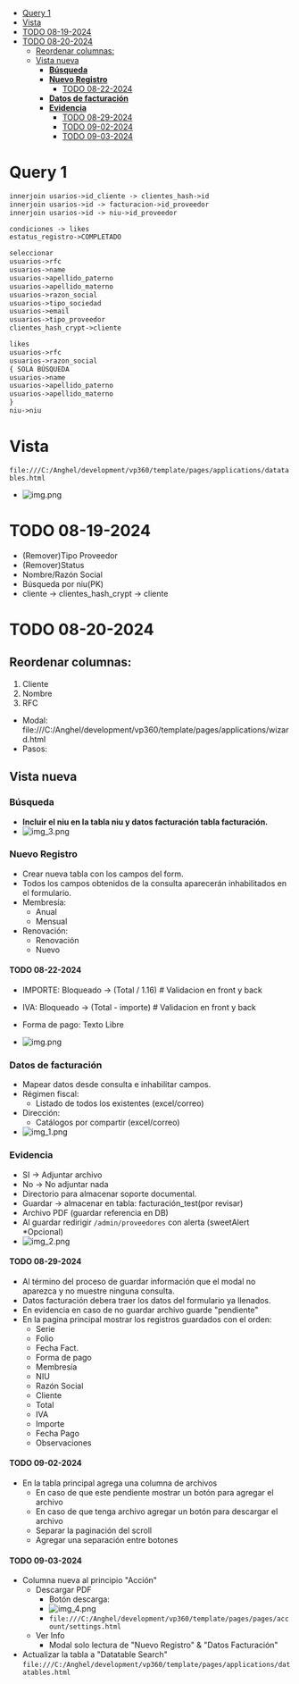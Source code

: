 <!-- TOC -->
* [Query 1](#query-1)
* [Vista](#vista)
* [TODO 08-19-2024](#todo-08-19-2024)
* [TODO 08-20-2024](#todo-08-20-2024)
  * [Reordenar columnas:](#reordenar-columnas)
  * [Vista nueva](#vista-nueva)
    * [**Búsqueda**](#búsqueda)
    * [**Nuevo Registro**](#nuevo-registro)
      * [TODO 08-22-2024](#todo-08-22-2024)
    * [**Datos de facturación**](#datos-de-facturación)
    * [**Evidencia**](#evidencia)
      * [TODO 08-29-2024](#todo-08-29-2024)
      * [TODO 09-02-2024](#todo-09-02-2024)
      * [TODO 09-03-2024](#todo-09-03-2024)
<!-- TOC -->

# Query 1

```txt
innerjoin usarios->id_cliente -> clientes_hash->id
innerjoin usarios->id -> facturacion->id_proveedor
innerjoin usarios->id -> niu->id_proveedor

condiciones -> likes
estatus_registro->COMPLETADO

seleccionar
usuarios->rfc
usuarios->name
usuarios->apellido_paterno
usuarios->apellido_materno
usuarios->razon_social
usuarios->tipo_sociedad
usuarios->email
usuarios->tipo_proveedor
clientes_hash_crypt->cliente

likes
usuarios->rfc
usuarios->razon_social
{ SOLA BÚSQUEDA
usuarios->name
usuarios->apellido_paterno
usuarios->apellido_materno
}
niu->niu

```

# Vista

`file:///C:/Anghel/development/vp360/template/pages/applications/datatables.html`

- ![img.png](src/img.png)

# TODO 08-19-2024

- (Remover)Tipo Proveedor
- (Remover)Status
- Nombre/Razón Social
- Búsqueda por niu(PK)
- cliente -> clientes_hash_crypt -> cliente

# TODO 08-20-2024

## Reordenar columnas:

1. Cliente
2. Nombre
3. RFC

- Modal: file:///C:/Anghel/development/vp360/template/pages/applications/wizard.html
- Pasos:

## Vista nueva

### **Búsqueda**

- **Incluir el niu en la tabla niu y datos facturación tabla facturación.**
- ![img_3.png](img_3.png)

### **Nuevo Registro**

- Crear nueva tabla con los campos del form.
- Todos los campos obtenidos de la consulta aparecerán inhabilitados en el formulario.
- Membresía:
  - Anual
  - Mensual
- Renovación:
  - Renovación
  - Nuevo
#### TODO 08-22-2024
- IMPORTE: Bloqueado -> (Total / 1.16) # Validacion en front y back
- IVA: Bloqueado -> (Total - importe) # Validacion en front y back
- Forma de pago: Texto Libre


- ![img.png](img.png)

### **Datos de facturación**

- Mapear datos desde consulta e inhabilitar campos.
- Régimen fiscal:
  - Listado de todos los existentes (excel/correo)
- Dirección:
  - Catálogos por compartir (excel/correo)
- ![img_1.png](img_1.png)

### **Evidencia**

- SI -> Adjuntar archivo
- No -> No adjuntar nada
- Directorio para almacenar soporte documental.
- Guardar -> almacenar en tabla: facturación_test(por revisar)
- Archivo PDF (guardar referencia en DB)
- Al guardar redirigir `/admin/proveedores` con alerta (sweetAlert *Opcional)
- ![img_2.png](img_2.png)

#### TODO 08-29-2024

- Al término del proceso de guardar información que el modal no aparezca y no muestre ninguna consulta.
- Datos facturación debera traer los datos del formulario ya llenados.
- En evidencia en caso de no guardar archivo guarde "pendiente"
- En la pagina principal mostrar los registros guardados con el orden:
    - Serie
    - Folio
    - Fecha Fact.
    - Forma de pago
    - Membresía
    - NIU
    - Razón Social
    - Cliente
    - Total
    - IVA
    - Importe
    - Fecha Pago
    - Observaciones

#### TODO 09-02-2024

- En la tabla principal agrega una columna de archivos
  - En caso de que este pendiente mostrar un botón para agregar el archivo
  - En caso de que tenga archivo agregar un botón para descargar el archivo
  - Separar la paginación del scroll
  - Agregar una separación entre botones

#### TODO 09-03-2024
- Columna nueva al principio "Acción"
  - Descargar PDF
    - Botón descarga:
    - ![img_4.png](img_4.png)
    - `file:///C:/Anghel/development/vp360/template/pages/pages/account/settings.html`
  - Ver Info
    - Modal solo lectura de "Nuevo Registro" & "Datos Facturación"
- Actualizar la tabla a "Datatable Search" `file:///C:/Anghel/development/vp360/template/pages/applications/datatables.html`
